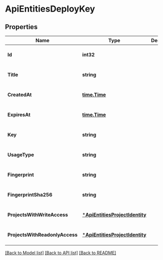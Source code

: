 # ApiEntitiesDeployKey

## Properties
Name | Type | Description | Notes
------------ | ------------- | ------------- | -------------
**Id** | **int32** |  | [optional] [default to null]
**Title** | **string** |  | [optional] [default to null]
**CreatedAt** | [**time.Time**](time.Time.md) |  | [optional] [default to null]
**ExpiresAt** | [**time.Time**](time.Time.md) |  | [optional] [default to null]
**Key** | **string** |  | [optional] [default to null]
**UsageType** | **string** |  | [optional] [default to null]
**Fingerprint** | **string** |  | [optional] [default to null]
**FingerprintSha256** | **string** |  | [optional] [default to null]
**ProjectsWithWriteAccess** | [***ApiEntitiesProjectIdentity**](API_Entities_ProjectIdentity.md) |  | [optional] [default to null]
**ProjectsWithReadonlyAccess** | [***ApiEntitiesProjectIdentity**](API_Entities_ProjectIdentity.md) |  | [optional] [default to null]

[[Back to Model list]](../README.md#documentation-for-models) [[Back to API list]](../README.md#documentation-for-api-endpoints) [[Back to README]](../README.md)


